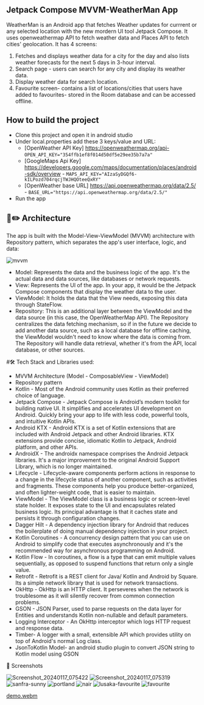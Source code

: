 ##  Jetpack Compose MVVM-WeatherMan App
WeatherMan is an Android app that fetches Weather updates for currrent or any selected location with the new mordern UI tool Jetpack Compose. It uses openweathermap API to fetch weather data and Places API to fetch cities' geolocation. It has 4 screens:
 1. Fetches and displays weather data for a city for the day and also lists weather forecasts for the next 5 days in 3-hour interval.
 2. Search page - users can search for any city and display its weather data.
 3. Display weather data for search location.
 4. Favourite screen- contains a list of locations/cities that users have added to favourites- stored in the Room database and can be accessed offline.

## How to build the project
  * Clone this project and open it in android studio
  * Under local.properties add these 3 keys/value and URL:
    * [OpenWeather API Key] https://openweathermap.org/api- `OPEN_API_KEY="354ffb1ef8f014d50df5e29ee35b7a7a"`
    * [GoogleMaps Api Key] https://developers.google.com/maps/documentation/places/android-sdk/overview - `MAPS_API_KEY="AIzaSyDGQf6-kILPozd704rqcjTWJHQOteeQxRY"`
    * [OpenWeather base URL] https://api.openweathermap.org/data/2.5/ - `BASE_URL="https://api.openweathermap.org/data/2.5/"`
  * Run the app
    
## 📐✏️ Architecture
 The app is built with the Model-View-ViewModel (MVVM) architecture with Repository pattern, which separates the app's user interface, logic, and data:
 
![mvvm](https://github.com/eskeikim/MVVM-Weather-app/assets/30348600/eb70c54e-d9d8-4e5c-9e52-f2c890d03e2c)

 * Model: Represents the data and the business logic of the app. It's the actual data and data sources, like databases or network requests.
 * View: Represents the UI of the app. In your app, it would be the Jetpack Compose components that display the weather data to the user.
 * ViewModel: It holds the data that the View needs, exposing this data through StateFlow.
 * Repository: This is an additional layer between the ViewModel and the data source (in this case, the OpenWeatherMap API). The Repository centralizes the data fetching mechanism, so if in the future we decide to add another data source, such as a local database for offline caching, the ViewModel wouldn't need to know where the data is coming from. The Repository will handle data retrieval, whether it's from the API, local database, or other sources.

#🛠 Tech Stack and Libraries used:
  * MVVM Architecture (Model - ComposableView - ViewModel)
  * Repository pattern
  * Kotlin - Most of the Android community uses Kotlin as their preferred choice of language.
  * Jetpack Compose - Jetpack Compose is Android’s modern toolkit for building native UI. It simplifies and accelerates UI development on Android. Quickly bring your app to life with less code, powerful tools, and intuitive Kotlin APIs.
  * Android KTX - Android KTX is a set of Kotlin extensions that are included with Android Jetpack and other Android libraries. KTX extensions provide concise, idiomatic Kotlin to Jetpack, Android platform, and other APIs.
  * AndroidX - The androidx namespace comprises the Android Jetpack libraries. It's a major improvement to the original Android Support Library, which is no longer maintained.
  * Lifecycle - Lifecycle-aware components perform actions in response to a change in the lifecycle status of another component, such as activities and fragments. These components help you produce better-organized, and often lighter-weight code, that is easier to maintain.
  * ViewModel - The ViewModel class is a business logic or screen-level state holder. It exposes state to the UI and encapsulates related business logic. Its principal advantage is that it caches state and persists it through configuration changes.
  * Dagger Hilt - A dependency injection library for Android that reduces the boilerplate of doing manual dependency injection in your project.
  * Kotlin Coroutines - A concurrency design pattern that you can use on Android to simplify code that executes asynchronously and it's the recommended way for asynchronous programming on Android.
  * Kotlin Flow - In coroutines, a flow is a type that can emit multiple values sequentially, as opposed to suspend functions that return only a single value.
  * Retrofit - Retrofit is a REST client for Java/ Kotlin and Android by Square. Its a simple network library that is used for network transactions.
  * OkHttp - OkHttp is an HTTP client. It perseveres when the network is troublesome as it will silently recover from common connection problems.
  * GSON - JSON Parser, used to parse requests on the data layer for Entities and understands Kotlin non-nullable and default parameters.
  * Logging Interceptor - An OkHttp interceptor which logs HTTP request and response data.
  * Timber- A logger with a small, extensible API which provides utility on top of Android's normal Log class.
  * JsonToKotlin Model- an android studio plugin to convert JSON string to Kotlin model using GSON


📱 Screenshots

![Screenshot_20240117_075422](https://github.com/eskeikim/MVVM-Weather-app/assets/30348600/de5bcfb2-99fe-430f-94d2-2c40a74201e8)
![Screenshot_20240117_075319](https://github.com/eskeikim/MVVM-Weather-app/assets/30348600/b70ff6b5-e151-4f02-bfc5-af25748a6027)
![sanfra-sunny](https://github.com/eskeikim/MVVM-Weather-app/assets/30348600/abd433ee-b60b-4bea-ab87-87c0b8cf5484)
![portland](https://github.com/eskeikim/MVVM-Weather-app/assets/30348600/b4d71698-f33d-4f6a-8c70-516c4ee32e25)
![nair](https://github.com/eskeikim/MVVM-Weather-app/assets/30348600/18f52f27-2efe-4248-8661-a4bd1433119a)
![lusaka-favourite](https://github.com/eskeikim/MVVM-Weather-app/assets/30348600/eefe59f8-cc63-4966-af82-ae46e3d9fc90)
![favourite](https://github.com/eskeikim/MVVM-Weather-app/assets/30348600/9214192e-08ae-4d32-9c0c-246f82113456)


[demo.webm](https://github.com/eskeikim/MVVM-Weather-app/assets/30348600/f1d86c03-6fde-4267-b7dc-20635bf92168)

